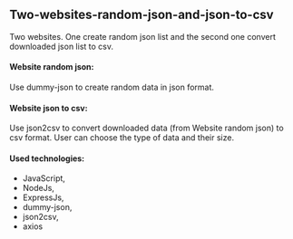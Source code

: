 ## Two-websites-random-json-and-json-to-csv

Two websites. One create random json list and the second one convert downloaded json list to csv. 

#### Website random json:
Use dummy-json to create random data in json format.

#### Website json to csv:
Use json2csv to convert downloaded data (from Website random json) to csv format.
User can choose the type of data and their size. 

#### Used technologies: 
* JavaScript, 
* NodeJs, 
* ExpressJs, 
* dummy-json, 
* json2csv,
* axios
